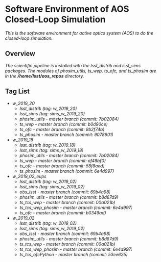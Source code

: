 # Software Environment of AOS Closed-Loop Simulation

*This is the software environment for active optics system (AOS) to do the closed-loop simulation.*

## Overview

*The scientific pipeline is installed with the lsst_distrib and lsst_sims packages. The modules of phosim_utils, ts_wep, ts_ofc, and ts_phosim are in the **/home/lsst/aos_repos** directory.*

## Tag List

- *w_2019_20*
    - *lsst_distrib (tag: w_2019_20)*
    - *lsst_sims (tag: sims_w_2019_20)*
    - *phosim_utils - master branch (commit: 7b02084)*
    - *ts_wep - master branch (commit: b0d90ce)*
    - *ts_ofc - master branch (commit: 8b2f74b)*
    - *ts_phosim - master branch (commit: 9078901)*
- *w_2019_18*
    - *lsst_distrib (tag: w_2019_18)*
    - *lsst_sims (tag: sims_w_2019_18)*
    - *phosim_utils - master branch (commit: 7b02084)*
    - *ts_wep - master branch (commit: af48bf0)*
    - *ts_ofc - master branch (commit: 58f8aed)*
    - *ts_phosim - master branch (commit: 6e4d997)*
- *w_2019_02_eups*
    - *lsst_distrib (tag: w_2019_02)*
    - *lsst_sims (tag: sims_w_2019_02)*
    - *obs_lsst - master branch (commit: 69b4a98)*
    - *phosim_utils - master branch (commit: b8d87d9)*
    - *ts_tcs_wep - master branch (commit: 00a021b)*
    - *ts_tcs_wep_phosim - master branch (commit: 6e4d997)*
    - *ts_ofc - master branch (commit: b0349ad)*
- *w_2019_02*
    - *lsst_distrib (tag: w_2019_02)*
    - *lsst_sims (tag: sims_w_2019_02)*
    - *obs_lsst - master branch (commit: 69b4a98)*
    - *phosim_utils - master branch (commit: b8d87d9)*
    - *ts_tcs_wep - master branch (commit: 00a021b)*
    - *ts_tcs_wep_phosim - master branch (commit: 6e4d997)*
    - *ts_tcs_ofcPython - master branch (commit: 53ee625)*